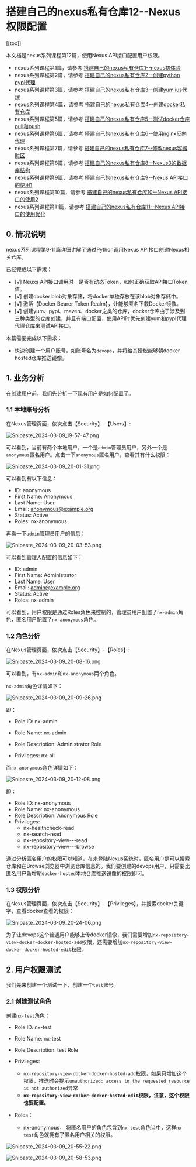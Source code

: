 #  搭建自己的nexus私有仓库12--Nexus权限配置

[[toc]]

本文档是nexus系列课程第12篇，使用Nexus API接口配置用户权限。

- nexus系列课程第1篇，请参考 [搭建自己的nexus私有仓库1--nexus初体验](./create_your_nexus.md)
- nexus系列课程第2篇，请参考 [搭建自己的nexus私有仓库2--创建python pypi代理](./create_your_nexus_2.md)
- nexus系列课程第3篇，请参考 [搭建自己的nexus私有仓库3--创建yum ius代理](./create_your_nexus_3.md)
- nexus系列课程第4篇，请参考 [搭建自己的nexus私有仓库4--创建docker私有仓库](./create_your_nexus_4_docker_proxy.md)
- nexus系列课程第5篇，请参考 [搭建自己的nexus私有仓库5--测试docker仓库pull和push](./create_your_nexus_5_test_docker_proxy.md)
- nexus系列课程第6篇，请参考 [搭建自己的nexus私有仓库6--使用nginx反向代理](./create_your_nexus_6_nginx_proxy.md)
- nexus系列课程第7篇，请参考 [搭建自己的nexus私有仓库7--修改nexus容器时区](./create_your_nexus_7_change_timezone.md)
- nexus系列课程第8篇，请参考 [搭建自己的nexus私有仓库8--Nexus3的数据库结构](./create_your_nexus_8_nexus_database.md) 
- nexus系列课程第9篇，请参考 [搭建自己的nexus私有仓库9--Nexus API接口的使用1](./create_your_nexus_9_nexus_api.md)
- nexus系列课程第10篇，请参考 [搭建自己的nexus私有仓库10--Nexus API接口的使用2](./create_your_nexus_10_nexus_api_2.md)
- nexus系列课程第11篇，请参考 [搭建自己的nexus私有仓库11--Nexus API接口的使用优化](./create_your_nexus_11_nexus_api_3_code_optimization.md)

## 0. 情况说明

nexus系列课程第9-11篇详细讲解了通过Python调用Nexus API接口创建Nexus相关仓库。

已经完成以下需求：

- [√] Neuxs API接口调用时，是否有动态Token，如何正确获取API接口Token值。
- [√] 创建docker blob对象存储，将docker单独存放在该blob对象存储中。
- [√] 激活【Docker Bearer Token Realm】，让能够匿名下载Docker镜像。
- [√] 创建yum、pypi、maven、docker之类的仓库，docker仓库由于涉及到三种类型的仓库创建，并且有端口配置，使用API时优先创建yum和pypi代理代理仓库来测试API接口。

本篇需要完成以下需求：

- 快速创建一个用户账号，如账号名为`devops`，并将给其授权能够朝docker-hosted仓库推送镜像。



## 1. 业务分析

在创建用户前，我们先分析一下现有用户是如何配置了。



### 1.1 本地账号分析

在Nexus管理页面，依次点击【Security】-【Users】:

![Snipaste_2024-03-09_19-57-47.png](/img/Snipaste_2024-03-09_19-57-47.png)

可以看到，当前有两个本地用户，一个是`admin`管理员用户，另外一个是`anonymous`匿名用户。点击一下`anonymous`匿名用户，查看其有什么权限：

![Snipaste_2024-03-09_20-01-31.png](/img/Snipaste_2024-03-09_20-01-31.png)

可以看到有以下信息：

- ID: anonymous
- First Name: Anonymous
- Last Name: User
- Email: anonymous@example.org
- Status: Active
- Roles: nx-anonymous

再看一下`admin`管理员用户的信息：

![Snipaste_2024-03-09_20-03-53.png](/img/Snipaste_2024-03-09_20-03-53.png)

可以看到管理人配置的信息如下：

- ID: admin
- First Name: Administrator
- Last Name: User
- Email: admin@example.org
- Status: Active
- Roles: nx-admin



可以看到，用户权限是通过Roles角色来控制的，管理员用户配置了`nx-admin`角色，匿名用户配置了`nx-anonymous`角色。



### 1.2 角色分析

在Nexus管理页面，依次点击【Security】-【Roles】:

![Snipaste_2024-03-09_20-08-16.png](/img/Snipaste_2024-03-09_20-08-16.png)

可以看到，有`nx-admin`和`nx-anonymous`两个角色。

`nx-admin`角色详情如下：

![Snipaste_2024-03-09_20-09-26.png](/img/Snipaste_2024-03-09_20-09-26.png)

即：

- Role ID: nx-admin

- Role Name: nx-admin

- Role Description:  Administrator Role 

- Privileges: nx-all

而`nx-anonymous`角色详情如下：

![Snipaste_2024-03-09_20-12-08.png](/img/Snipaste_2024-03-09_20-12-08.png)

即：

- Role ID:  nx-anonymous 
- Role Name:  nx-anonymous 
- Role Description:   Anonymous Role 
- Privileges: 
  - nx-healthcheck-read
  - nx-search-read
  - nx-repository-view-*-*-read
  - nx-repository-view-*-*-browse

通过分析匿名用户的权限可以知道，在未登陆Nexus系统时，匿名用户是可以搜索仓库和在Browse浏览器中浏览仓库信息的。我们要创建的devops用户，只需要比匿名用户新增朝`docker-hosted`本地仓库推送镜像的权限即可。



### 1.3 权限分析

在Nexus管理页面，依次点击【Security】-【Privileges】，并搜索docker关键字，查看docker查看的权限：

![Snipaste_2024-03-09_20-24-06.png](/img/Snipaste_2024-03-09_20-24-06.png)

为了让devops这个普通用户能够上传docker镜像，我们需要增加`nx-repository-view-docker-docker-hosted-add`权限，还需要增加`nx-repository-view-docker-docker-hosted-edit`权限。

## 2. 用户权限测试

我们先来创建一个测试一下，创建一个`test`账号。

### 2.1 创建测试角色

创建`nx-test`角色：

- Role ID: nx-test
- Role Name: nx-test
- Role Description:  test Role 
- Privileges: 

  - `nx-repository-view-docker-docker-hosted-add`权限，如果只增加这个权限，推送时会提示`unauthorized: access to the requested resource is not authorized`异常
  - **`nx-repository-view-docker-docker-hosted-edit`权限，注意，这个权限也要配置。**
- Roles：
  - nx-anonymous， 将匿名用户的角色包含到`nx-test`角色当中，这样`nx-test`角色就拥有了匿名用户相关的权限。

![Snipaste_2024-03-09_20-55-22.png](/img/Snipaste_2024-03-09_20-55-22.png)

![Snipaste_2024-03-09_20-58-53.png](/img/Snipaste_2024-03-09_20-58-53.png)
